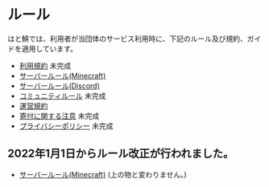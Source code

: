 # ルール

はと鯖では、利用者が当団体のサービス利用時に、下記のルール及び規約、ガイドを適用しています。

- [利用規約](/rule/application-config.html) 未完成
- [サーバールール(Minecraft)](/rule/server-rule.html)
- [サーバールール(Discord)](/rule/Discord.html)
- [コミュニティルール](/rule/global-api.html) 未完成
- [運営規約](/rule/op-rule.html)
- [寄付に関する注意](/rule/instance-properties.html) 未完成
- [プライバシーポリシー](/rule/instance-methods.html) 未完成

## 2022年1月1日からルール改正が行われました。
- [サーバールール(Minecraft)](/rule/server-rule.html) (上の物と変わりません。)
